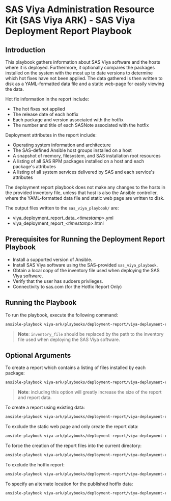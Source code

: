 # SAS Viya Administration Resource Kit (SAS Viya ARK) - SAS Viya Deployment Report Playbook

## Introduction
This playbook gathers information about SAS Viya software and the hosts where it is deployed.
Furthermore, it optionally compares the packages installed on the system with the most up to 
date versions to determine which hot fixes have not been applied.  The data gathered is then 
written to disk as a YAML-formatted data file and a static web-page for easily viewing the data. 

Hot fix information in the report include:
* The hot fixes not applied
* The release date of each hotfix
* Each package and version associated with the hotfix
* The number and title of each SASNote associated with the hotfix

Deployment attributes in the report include:
* Operating system information and architecture
* The SAS-defined Ansible host groups installed on a host
* A snapshot of memory, filesystem, and SAS installation root resources
* A listing of all SAS RPM packages installed on a host and each package's attributes
* A listing of all system services delivered by SAS and each service's attributes

The deployment report playbook does not make any changes to the hosts in the provided inventory file,
unless that host is also the Ansible controller, where the YAML-formatted data file and static web page
are written to disk.

The output files written to the `sas_viya_playbook/` are:
* viya_deployment_report_data_*\<timestamp\>*.yml
* viya_deployment_report_*\<timestamp\>*.html

## Prerequisites for Running the Deployment Report Playbook
* Install a supported version of Ansible.
* Install SAS Viya software using the SAS-provided `sas_viya_playbook`.
* Obtain a local copy of the inventory file used when deploying the SAS Viya software.
* Verify that the user has sudoers privileges.
* Connectivity to sas.com (for the Hotfix Report Only)

## Running the Playbook
To run the playbook, execute the following command:
  ```bash
  ansible-playbook viya-ark/playbooks/deployment-report/viya-deployment-report.yml
  ```
> **Note**: `inventory_file` should be replaced by the path to the inventory file used when deploying the SAS Viya software.

## Optional Arguments

To create a report which contains a listing of files installed by each package:
  ```bash
  ansible-playbook viya-ark/playbooks/deployment-report/viya-deployment-report.yml -e "include_package_files=true"
  ```
> **Note**: including this option will greatly increase the size of the report and report data.

To create a report using existing data:
  ```bash
  ansible-playbook viya-ark/playbooks/deployment-report/viya-deployment-report.yml -e "existing_data_file=<path_to_data_file>"
  ```

To exclude the static web page and only create the report data:
  ```bash
  ansible-playbook viya-ark/playbooks/deployment-report/viya-deployment-report.yml -e "exclude_html=true"
  ```

To force the creation of the report files into the current directory:
  ```bash
  ansible-playbook viya-ark/playbooks/deployment-report/viya-deployment-report.yml -e "output_dir=./"
  ```

To exclude the hotfix report:
  ```bash
  ansible-playbook viya-ark/playbooks/deployment-report/viya-deployment-report.yml -e "include_hotfix_report=False"
  ```
To specify an alternate location for the published hotfix data:
  ```bash
  ansible-playbook viya-ark/playbooks/deployment-report/viya-deployment-report.yml -e "hotfix_url=<URL_To_Hotfix_List>"
  ```
